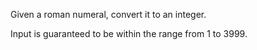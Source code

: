 Given a roman numeral, convert it to an integer.


Input is guaranteed to be within the range from 1 to 3999.